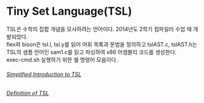 # Tiny Set Language(TSL)
TSL은 수학의 집합 개념을 모사하려는 언어이다. 2014년도 2학기 컴파일러 수업 때 개발되었다.  
flex와 bison은 tsl.l, tsl.y를 읽어 어휘 목록과 문법을 정의하고 tslAST.c, tslAST.h는 TSL의 샘플 언어인 sam1.c를 읽고 파싱하여 x86 어셈블리 코드를 생성한다.  
exec-cmd.sh 실행하기 위한 쉘 명령어 모음이다.

###### [Simplified Introduction to TSL](docs/language-menual.pdf)  
###### [Definition of TSL](docs/language-definition.pdf)